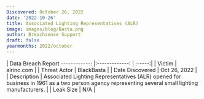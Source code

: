 ```yaml
---
Discovered: October 26, 2022
date: '2022-10-26'
title: Associated Lighting Representatives (ALR)
image: images/blog/Basta.png
author: Breachsense Support
draft: false
yearmonths: 2022/october
---
```



| Data Breach Report
------------:     |:-------------:    | :-----:|
| Victim      | alrinc.com      | 
| Threat Actor      | BlackBasta      | 
| Date Discovered      | Oct 26, 2022      | 
| Description      | Associated Lighting Representatives (ALR) opened for business in 1961 as a two person agency representing several small lighting manufacturers.      | 
| Leak Size      | N/A      | 

